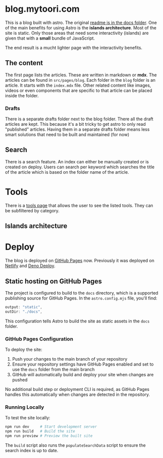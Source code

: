 # blog.mytoori.com

This is a blog built with astro. The original [readme is in the docs folder]("./docs/Astro-README.md"). 
One of the main benefits for using Astro is the **islands architecture**. Most of the site is static. Only those areas that need some interactivity (islands) are given that with a **small** bundle of JavaScript. 

The end result is a mucht lighter page with the interactivity benefits. 

## The content
The first page lists the articles. These are written in markdown or **mdx**. The articles can be found in `src/pages/blog`. 
Each folder in the `blog` folder is an article. It starts with the `index.mdx` file. Other related content like images, videos or even components that are specific to that article can be placed inside the folder. 

### Drafts
There is a separate drafts folder next to the blog folder. There all the draft articles are kept. This because it's a bit tricky to get astro to only read "published" articles. 
Having them in a separate drafts folder means less smart solutions that need to be built and maintained (for now)

## Search 
There is a search feature. 
An index can either be manually created or is created on deploy. 
Users can search per keyword which searches the title of the article which is based on the folder name of the article.

# Tools
There is a [tools page]("/tools") that allows the user to see the listed tools. They can be subfiltered by category. 

## Islands architecture 

# Deploy
The blog is deployed on [GitHub Pages](https://giwan.github.io) now. Previously it was deployed on [Netlify](https://app.netlify.com/sites/giwan-astro-blog/overview) and [Deno Deploy](https://dash.deno.com/projects/mytoori-blog).

## Static hosting on GitHub Pages

The project is configured to build to the `docs` directory, which is a supported publishing source for GitHub Pages. In the `astro.config.mjs` file, you'll find:

```js
output: "static",
outDir: "./docs",
```

This configuration tells Astro to build the site as static assets in the `docs` folder.

### GitHub Pages Configuration

To deploy the site:

1. Push your changes to the main branch of your repository
2. Ensure your repository settings have GitHub Pages enabled and set to use the `docs` folder from the main branch
3. GitHub will automatically build and deploy your site when changes are pushed

No additional build step or deployment CLI is required, as GitHub Pages handles this automatically when changes are detected in the repository.

### Running Locally

To test the site locally:

```sh
npm run dev     # Start development server
npm run build   # Build the site
npm run preview # Preview the built site
```

The `build` script also runs the `populateSearchData` script to ensure the search index is up to date.
